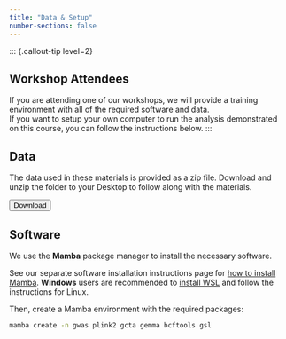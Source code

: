 ```yaml
---
title: "Data & Setup"
number-sections: false
---
```


<!-- 
Note for Training Developers:
We provide instructions for commonly-used software as commented sections below.
Uncomment the sections relevant for your materials, and add additional instructions where needed (e.g. specific packages used).
Note that we use tabsets to provide instructions for all three major operating systems.
-->

::: {.callout-tip level=2}
## Workshop Attendees

If you are attending one of our workshops, we will provide a training environment with all of the required software and data.  
If you want to setup your own computer to run the analysis demonstrated on this course, you can follow the instructions below.
:::

## Data

The data used in these materials is provided as a zip file. 
Download and unzip the folder to your Desktop to follow along with the materials.

<!-- Note for Training Developers: add the link to 'href' -->
<a href="https://www.dropbox.com/scl/fo/vnriegyd1kr1hgfkcb3nk/AKVJc6CcC_-bwYeLGIMbYFs?rlkey=4mmt6zc9u3ap1z6k7w1lwgmyu&st=8sva9t9r&dl=1">
  <button class="btn"><i class="fa fa-download"></i> Download</button>
</a>

## Software

We use the **Mamba** package manager to install the necessary software. 

See our separate software installation instructions page for [how to install Mamba](https://cambiotraining.github.io/software-installation/materials/mamba.html). 
**Windows** users are recommended to [install WSL](https://cambiotraining.github.io/software-installation/materials/wsl.html) and follow the instructions for Linux.

Then, create a Mamba environment with the required packages:

```bash
mamba create -n gwas plink2 gcta gemma bcftools gsl
```